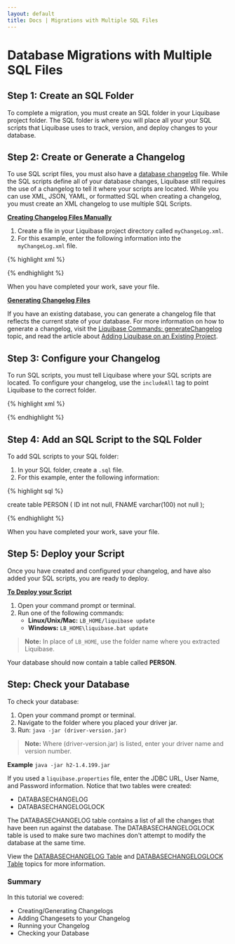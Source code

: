 ```yaml
---
layout: default
title: Docs | Migrations with Multiple SQL Files 
---
```

# Database Migrations with Multiple SQL Files

## Step 1: Create an SQL Folder
To complete a migration, you must create an SQL folder in your Liquibase project folder. The SQL folder is where you will place all your your SQL scripts that Liquibase uses to track, version, and deploy changes to your database.

## Step 2: Create or Generate a Changelog
To use SQL script files, you must also have a [database changelog](/documentation/databasechangelog.html) file. While the SQL scripts define all of your database changes, Liquibase still requires the use of a changelog to tell it where your scripts are located. While you can use XML, JSON, YAML, or formatted SQL when creating a changelog, you must create an XML changelog to use multiple SQL Scripts.

**<u>Creating Changelog Files Manually</u>**
1. Create a file in your Liquibase project directory called `myChangeLog.xml`.
2. For this example, enter the following information into the `myChangeLog.xml` file.

{% highlight xml %}

<?xml version="1.0" encoding="UTF-8"?>
<databaseChangeLog
    xmlns="http://www.liquibase.org/xml/ns/dbchangelog"
    xmlns:xsi="http://www.w3.org/2001/XMLSchema-instance"
    xsi:schemaLocation="http://www.liquibase.org/xml/ns/dbchangelog
            http://www.liquibase.org/xml/ns/dbchangelog/dbchangelog-3.8.xsd">
</databaseChangeLog>

{% endhighlight %}

When you have completed your work, save your file.

**<u>Generating Changelog Files</u>**

If you have an existing database, you can generate a changelog file that reflects the current state of your database. 
For more information on how to generate a changelog, visit the [Liquibase Commands: generateChangelog](/documentation/generating_changelogs.html) topic, and read the article about [Adding Liquibase on an Existing Project](/documentation/existing_project.html).

## Step 3: Configure your Changelog
To run SQL scripts, you must tell Liquibase where your SQL scripts are located. To configure your changelog, use the `includeAll` tag to point Liquibase to the correct folder.

{% highlight xml %}

<?xml version="1.0" encoding="UTF-8"?>
<databaseChangeLog
    xmlns="http://www.liquibase.org/xml/ns/dbchangelog"
    xmlns:xsi="http://www.w3.org/2001/XMLSchema-instance"
    xsi:schemaLocation="http://www.liquibase.org/xml/ns/dbchangelog
            http://www.liquibase.org/xml/ns/dbchangelog/dbchangelog-3.8.xsd">
    <includeAll path="sql"/>
</databaseChangeLog>

{% endhighlight %}

## Step 4: Add an SQL Script to the SQL Folder
To add SQL scripts to your SQL folder:
1. In your SQL folder, create a `.sql` file.
2. For this example, enter the following information:

{% highlight sql %}

create table PERSON (
    ID int not null,
    FNAME varchar(100) not null
);

{% endhighlight %}

When you have completed your work, save your file.

## Step 5: Deploy your Script
Once you have created and configured your changelog, and have also added your SQL scripts, you are ready to deploy.

**<u>To Deploy your Script</u>**
1. Open your command prompt or terminal. 
2. Run one of the following commands:
    - **Linux/Unix/Mac:** `LB_HOME/liquibase update`
    - **Windows:** `LB_HOME\liquibase.bat update`

> **Note:** In place of `LB_HOME`, use the folder name where you extracted Liquibase.

Your database should now contain a table called **PERSON**.

## Step: Check your Database
To check your database:
1. Open your command prompt or terminal.
2. Navigate to the folder where you placed your driver jar.
3. Run: `java -jar (driver-version.jar)`

>**Note:** Where (driver-version.jar) is listed, enter your driver name and version number. 

**Example** `java -jar h2-1.4.199.jar`

If you used a `liquibase.properties` file, enter the JDBC URL, User Name, and Password information. Notice that two tables were created:
- DATABASECHANGELOG
- DATABASECHANGELOGLOCK

The DATABASECHANGELOG table contains a list of all the changes that have been run against the database. The DATABASECHANGELOGLOCK table is used to make sure two machines don't attempt to modify the database at the same time.

View the [DATABASECHANGELOG Table](/documentation/databasechangelog_table.html) and [DATABASECHANGELOGLOCK Table](/documentation/databasechangeloglock_table.html) topics for more information.

### Summary
In this tutorial we covered:
- Creating/Generating Changelogs
- Adding Changesets to your Changelog
- Running your Changelog
- Checking your Database